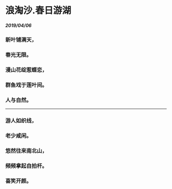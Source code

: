 <style>
  .page-header>a{display:none;}
  .site-footer{display:none;}
</style>
# 浪淘沙.春日游湖
##### 2019/04/06
### 新叶铺满天，
### 春光无限。
### 漫山花绽惹蝶恋，
### 群鱼戏于莲叶间。
### 人与自然。
---
### 游人如织线，
### 老少咸闲。
### 悠然往来南北山，
### 频频拿起自拍杆。
### 喜笑开颜。
